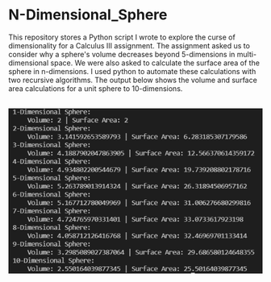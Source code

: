 # N-Dimensional_Sphere
<p>This repository stores a Python script I wrote to explore the curse of dimensionality for a Calculus III assignment. 
The assignment asked us to consider why a sphere's volume decreases beyond 5-dimensions in multi-dimensional space. We were also asked to calculate the surface area of the sphere in n-dimensions. I used python to automate these calculations with two recursive algorithms. The output below shows the volume and surface area calculations for a unit sphere to 10-dimensions.</p>
</br>
<img src="README_Image/calculations.png" />
